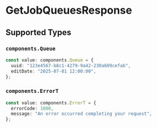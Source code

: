 # GetJobQueuesResponse


## Supported Types

### `components.Queue`

```typescript
const value: components.Queue = {
  uuid: "123e4567-b8c1-4279-9a42-230a609cefab",
  editDate: "2025-07-01 12:00:00",
};
```

### `components.ErrorT`

```typescript
const value: components.ErrorT = {
  errorCode: 1000,
  message: "An error occurred completing your request",
};
```

